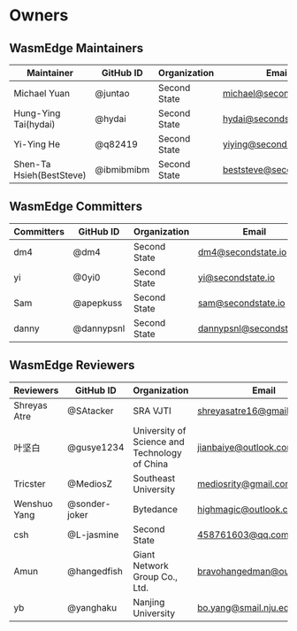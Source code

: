 # Owners

## WasmEdge Maintainers

| Maintainer               | GitHub ID     | Organization                                  | Email                        |
| ---------------          | ---------     | -----------                                   | -----------                  |
| Michael Yuan             | @juntao       | Second State                                  | <michael@secondstate.io>     |
| Hung-Ying Tai(hydai)     | @hydai        | Second State                                  | <hydai@secondstate.io>       |
| Yi-Ying He               | @q82419       | Second State                                  | <yiying@secondstate.io>      |
| Shen-Ta Hsieh(BestSteve) | @ibmibmibm    | Second State                                  | <beststeve@secondstate.io>   |

## WasmEdge Committers

| Committers               | GitHub ID     | Organization                                  | Email                        |
| ---------------          | ---------     | -----------                                   | -----------                  |
| dm4                      | @dm4          | Second State                                  | <dm4@secondstate.io>         |
| yi                       | @0yi0         | Second State                                  | <yi@secondstate.io>          |
| Sam                      | @apepkuss     | Second State                                  | <sam@secondstate.io>         |
| danny                    | @dannypsnl    | Second State                                  | <dannypsnl@secondstate.io>   |

## WasmEdge Reviewers

| Reviewers                | GitHub ID     | Organization                                  | Email                        |
| ---------------          | ---------     | -----------                                   | -----------                  |
| Shreyas Atre             | @SAtacker     | SRA VJTI                                      | <shreyasatre16@gmail.com>    |
| 叶坚白                   | @gusye1234    | University of Science and Technology of China | <jianbaiye@outlook.com>      |
| Tricster                 | @MediosZ      | Southeast University                          | <mediosrity@gmail.com>       |
| Wenshuo Yang             | @sonder-joker | Bytedance                                     | <highmagic@outlook.com>      |
| csh                      | @L-jasmine    | Second State                                  | <458761603@qq.com>           |
| Amun                     | @hangedfish   | Giant Network Group Co., Ltd.                 | <bravohangedman@outlook.com> |
| yb                       | @yanghaku     | Nanjing University                            | <bo.yang@smail.nju.edu.cn>   |
